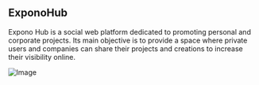 ## ExponoHub
Expono Hub is a social web platform dedicated to promoting personal and corporate projects. 
Its main objective is to provide a space where private users and companies can share their projects and creations to increase their visibility online.

![Image](https://github.com/user-attachments/assets/6cda5380-276a-420d-936d-4d9606bdf6ff)

